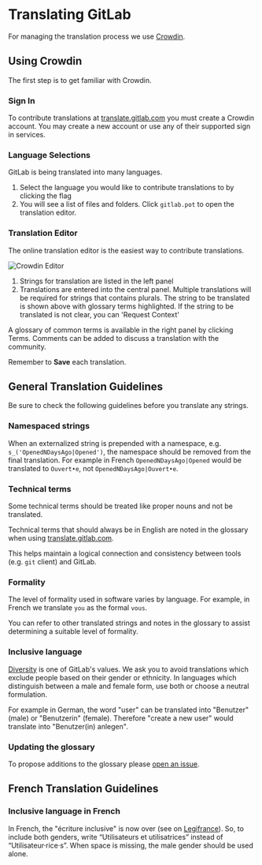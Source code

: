 # Translating GitLab

For managing the translation process we use [Crowdin](https://crowdin.com).

## Using Crowdin

The first step is to get familiar with Crowdin.

### Sign In

To contribute translations at [translate.gitlab.com](https://translate.gitlab.com)
you must create a Crowdin account.
You may create a new account or use any of their supported sign in services.

### Language Selections

GitLab is being translated into many languages.

1. Select the language you would like to contribute translations to by clicking the flag
1. You will see a list of files and folders.
  Click `gitlab.pot` to open the translation editor.

### Translation Editor

The online translation editor is the easiest way to contribute translations.

![Crowdin Editor](img/crowdin-editor.png)

1. Strings for translation are listed in the left panel
1. Translations are entered into the central panel.
  Multiple translations will be required for strings that contains plurals.
  The string to be translated is shown above with glossary terms highlighted.
  If the string to be translated is not clear, you can 'Request Context'

A glossary of common terms is available in the right panel by clicking Terms.
Comments can be added to discuss a translation with the community.

Remember to **Save** each translation.

## General Translation Guidelines

Be sure to check the following guidelines before you translate any strings.

### Namespaced strings

When an externalized string is prepended with a namespace, e.g.
`s_('OpenedNDaysAgo|Opened')`, the namespace should be removed from the final
translation.
For example in French `OpenedNDaysAgo|Opened` would be translated to
`Ouvert•e`, not `OpenedNDaysAgo|Ouvert•e`.

### Technical terms

Some technical terms should be treated like proper nouns and not be translated.

Technical terms that should always be in English are noted in the glossary when
using [translate.gitlab.com](https://translate.gitlab.com).

This helps maintain a logical connection and consistency between tools (e.g.
`git` client) and GitLab.

### Formality

The level of formality used in software varies by language.
For example, in French we translate `you` as the formal `vous`.

You can refer to other translated strings and notes in the glossary to assist
determining a suitable level of formality.

### Inclusive language

[Diversity] is one of GitLab's values.
We ask you to avoid translations which exclude people based on their gender or
ethnicity.
In languages which distinguish between a male and female form, use both or
choose a neutral formulation.

For example in German, the word "user" can be translated into "Benutzer" (male) or "Benutzerin" (female).
Therefore "create a new user" would translate into "Benutzer(in) anlegen".

[Diversity]: https://about.gitlab.com/handbook/values/#diversity

### Updating the glossary

To propose additions to the glossary please
[open an issue](https://gitlab.com/gitlab-org/gitlab-foss/issues).

## French Translation Guidelines

### Inclusive language in French

In French, the "écriture inclusive" is now over (see on [Legifrance](https://www.legifrance.gouv.fr/affichTexte.do?cidTexte=JORFTEXT000036068906&categorieLien=id)).
So, to include both genders, write “Utilisateurs et utilisatrices” instead of “Utilisateur·rice·s”.
When space is missing, the male gender should be used alone.
